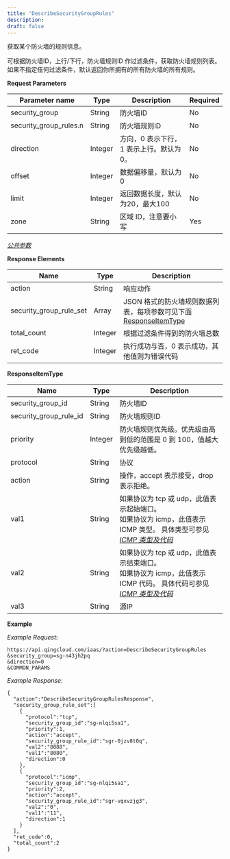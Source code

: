 ```yaml
---
title: "DescribeSecurityGroupRules"
description: 
draft: false
---
```




获取某个防火墙的规则信息。

可根据防火墙ID，上行/下行，防火墙规则ID 作过滤条件，获取防火墙规则列表。 如果不指定任何过滤条件，默认返回你所拥有的所有防火墙的所有规则。

**Request Parameters**

| Parameter name | Type | Description | Required |
| --- | --- | --- | --- |
| security_group | String | 防火墙ID | No |
| security_group_rules.n | String | 防火墙规则ID | No |
| direction | Integer | 方向，0 表示下行，1 表示上行。默认为 0。 | No |
| offset | Integer | 数据偏移量，默认为0 | No |
| limit | Integer | 返回数据长度，默认为20，最大100 | No |
| zone | String | 区域 ID，注意要小写 | Yes |

[_公共参数_](../../../parameters/)

**Response Elements**

| Name | Type | Description |
| --- | --- | --- |
| action | String | 响应动作 |
| security_group_rule_set | Array | JSON 格式的防火墙规则数据列表，每项参数可见下面 [ResponseItemType](#responseitemtype) |
| total_count | Integer | 根据过滤条件得到的防火墙总数 |
| ret_code | Integer | 执行成功与否，0 表示成功，其他值则为错误代码 |

**ResponseItemType**

| Name | Type | Description |
| --- | --- | --- |
| security_group_id | String | 防火墙ID |
| security_group_rule_id | String | 防火墙规则ID |
| priority | Integer | 防火墙规则优先级。优先级由高到低的范围是 0 到 100，值越大优先级越低。 |
| protocol | String | 协议 |
| action | String | 操作，accept 表示接受，drop 表示拒绝。 |
| val1 | String | 如果协议为 tcp 或 udp，此值表示起始端口。<br/>如果协议为 icmp，此值表示 ICMP 类型。 具体类型可参见 [_ICMP 类型及代码_](../../../common/security_group_rule_icmp_type/) |
| val2 | String | 如果协议为 tcp 或 udp，此值表示结束端口。<br/>如果协议为 icmp，此值表示 ICMP 代码。 具体代码可参见 [_ICMP 类型及代码_](../../../common/security_group_rule_icmp_type/) |
| val3 | String | 源IP |

**Example**

_Example Request_:

```
https://api.qingcloud.com/iaas/?action=DescribeSecurityGroupRules
&security_group=sg-n43jh2pq
&direction=0
&COMMON_PARAMS
```

_Example Response_:

```
{
  "action":"DescribeSecurityGroupRulesResponse",
  "security_group_rule_set":[
    {
      "protocol":"tcp",
      "security_group_id":"sg-nlqi5sa1",
      "priority":1,
      "action":"accept",
      "security_group_rule_id":"sgr-0jzv8t0q",
      "val2":"8088",
      "val1":"8080",
      "direction":0
    },
    {
      "protocol":"icmp",
      "security_group_id":"sg-nlqi5sa1",
      "priority":2,
      "action":"accept",
      "security_group_rule_id":"sgr-vqxvzjg3",
      "val2":"0",
      "val1":"11",
      "direction":1
    }
  ],
  "ret_code":0,
  "total_count":2
}
```
